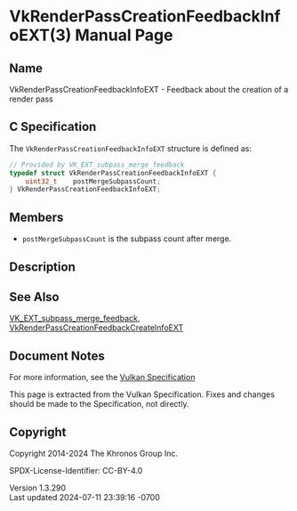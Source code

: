 # VkRenderPassCreationFeedbackInfoEXT(3) Manual Page

## Name

VkRenderPassCreationFeedbackInfoEXT - Feedback about the creation of a
render pass



## <a href="#_c_specification" class="anchor"></a>C Specification

The `VkRenderPassCreationFeedbackInfoEXT` structure is defined as:

``` c
// Provided by VK_EXT_subpass_merge_feedback
typedef struct VkRenderPassCreationFeedbackInfoEXT {
    uint32_t    postMergeSubpassCount;
} VkRenderPassCreationFeedbackInfoEXT;
```

## <a href="#_members" class="anchor"></a>Members

- `postMergeSubpassCount` is the subpass count after merge.

## <a href="#_description" class="anchor"></a>Description

## <a href="#_see_also" class="anchor"></a>See Also

[VK_EXT_subpass_merge_feedback](https://registry.khronos.org/vulkan/specs/1.3-extensions/man/html/VK_EXT_subpass_merge_feedback.html),
[VkRenderPassCreationFeedbackCreateInfoEXT](https://registry.khronos.org/vulkan/specs/1.3-extensions/man/html/VkRenderPassCreationFeedbackCreateInfoEXT.html)

## <a href="#_document_notes" class="anchor"></a>Document Notes

For more information, see the <a
href="https://registry.khronos.org/vulkan/specs/1.3-extensions/html/vkspec.html#VkRenderPassCreationFeedbackInfoEXT"
target="_blank" rel="noopener">Vulkan Specification</a>

This page is extracted from the Vulkan Specification. Fixes and changes
should be made to the Specification, not directly.

## <a href="#_copyright" class="anchor"></a>Copyright

Copyright 2014-2024 The Khronos Group Inc.

SPDX-License-Identifier: CC-BY-4.0

Version 1.3.290  
Last updated 2024-07-11 23:39:16 -0700

